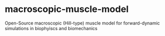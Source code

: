 macroscopic-muscle-model
========================

Open-Source macroscopic (Hill-type) muscle model for forward-dynamic simulations in biophyiscs and biomechanics
